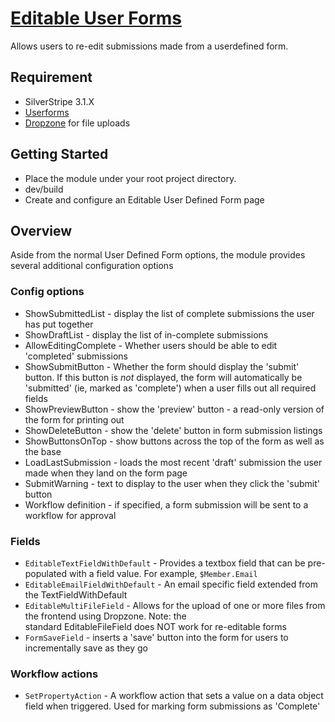 # [Editable User Forms](https://packagist.org/packages/nyeholt/silverstripe-editableuserforms)

Allows users to re-edit submissions made from a userdefined form. 

## Requirement

* SilverStripe 3.1.X
* [Userforms](https://github.com/silverstripe/silverstripe-userforms)
* [Dropzone](https://github.com/unclecheese/silverstripe-dropzone) for file uploads

## Getting Started

* Place the module under your root project directory.
* dev/build
* Create and configure an Editable User Defined Form page

## Overview

Aside from the normal User Defined Form options, the module provides several additional configuration options

### Config options

* ShowSubmittedList -  display the list of complete submissions the user has put together
* ShowDraftList -  display the list of in-complete submissions 
* AllowEditingComplete - Whether users should be able to edit 'completed' submissions
* ShowSubmitButton - Whether the form should display the 'submit' button. If this button is _not_ displayed, 
  the form will automatically be 'submitted' (ie, marked as 'complete') when a user fills out all required fields
* ShowPreviewButton - show the 'preview' button - a read-only version of the form for printing out
* ShowDeleteButton - show the 'delete' button in form submission listings
* ShowButtonsOnTop - show buttons across the top of the form as well as the base
* LoadLastSubmission - loads the most recent 'draft' submission the user made when they land on the form page
* SubmitWarning - text to display to the user when they click the 'submit' button
* Workflow definition - if specified, a form submission will be sent to a workflow for approval

### Fields

* `EditableTextFieldWithDefault` - Provides a textbox field that can be pre-populated with a field value. For example,
  `$Member.Email`
* `EditableEmailFieldWithDefault` - An email specific field extended from the TextFieldWithDefault
* `EditableMultiFileField` - Allows for the upload of one or more files from the frontend using Dropzone. Note: the  
  standard EditableFileField does NOT work for re-editable forms
* `FormSaveField` - inserts a 'save' button into the form for users to incrementally save as they go

### Workflow actions

* `SetPropertyAction` - A workflow action that sets a value on a data object field when triggered. Used for marking
  form submissions as 'Complete'



